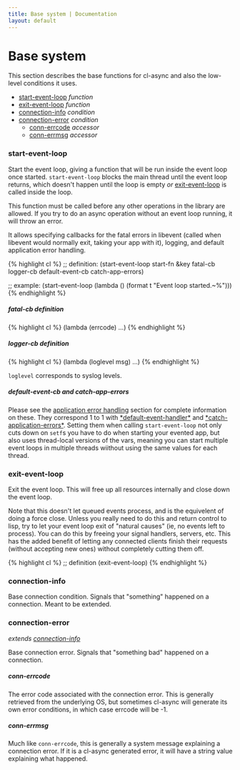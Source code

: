 ```yaml
---
title: Base system | Documentation
layout: default
---
```


<a id="base-system"></a>
Base system
===========
This section describes the base functions for cl-async and also the low-level
conditions it uses.

- [start-event-loop](#start-event-loop) _function_
- [exit-event-loop](#exit-event-loop) _function_
- [connection-info](#connection-info) _condition_
- [connection-error](#connection-error) _condition_
  - [conn-errcode](#conn-errcode) _accessor_
  - [conn-errmsg](#conn-errmsg) _accessor_

<a id="start-event-loop"></a>
### start-event-loop
Start the event loop, giving a function that will be run inside the event loop
once started. `start-event-loop` blocks the main thread until the event loop
returns, which doesn't happen until the loop is empty *or*
[exit-event-loop](#exit-event-loop) is called inside the loop.

This function must be called before any other operations in the library are
allowed. If you try to do an async operation without an event loop running, it
will throw an error.

It allows specifying callbacks for the fatal errors in libevent (called when
libevent would normally exit, taking your app with it), logging, and default
application error handling.

{% highlight cl %}
;; definition:
(start-event-loop start-fn &key fatal-cb logger-cb default-event-cb catch-app-errors)

;; example:
(start-event-loop (lambda () (format t "Event loop started.~%")))
{% endhighlight %}

<a id="fatal-cb-definition"></a>
##### fatal-cb definition

{% highlight cl %}
(lambda (errcode) ...)
{% endhighlight %}

<a id="logger-cb-definition"></a>
##### logger-cb definition

{% highlight cl %}
(lambda (loglevel msg) ...)
{% endhighlight %}

`loglevel` corresponds to syslog levels.

<a id="default-event-cb"></a>
##### default-event-cb and catch-app-errors
Please see the [application error handling](#application-error-handling) section
for complete information on these. They correspond 1 to 1 with
[\*default-event-handler\*](#default-event-handler) and
[\*catch-application-errors\*](#catch-application-errors). Setting them when
calling `start-event-loop` not only cuts down on `setf`s you have to do when
starting your evented app, but also uses thread-local versions of the vars,
meaning you can start multiple event loops in multiple threads wiithout using
the same values for each thread.

<a id="exit-event-loop"></a>
### exit-event-loop
Exit the event loop. This will free up all resources internally and close down
the event loop.

Note that this doesn't let queued events process, and is the equivelent of
doing a force close. Unless you really need to do this and return control to
lisp, try to let your event loop exit of "natural causes" (ie, no events left to
process). You can do this by freeing your signal handlers, servers, etc. This
has the added benefit of letting any connected clients finish their requests
(without accepting new ones) without completely cutting them off.

{% highlight cl %}
;; definition
(exit-event-loop)
{% endhighlight %}

<a id="connection-info"></a>
### connection-info
Base connection condition. Signals that "something" happened on a connection.
Meant to be extended.

<a id="connection-error"></a>
### connection-error
_extends [connection-info](#connection-info)_

Base connection error. Signals that "something bad" happened on a connection.

<a id="conn-errcode"></a>
##### conn-errcode
The error code associated with the connection error. This is generally retrieved
from the underlying OS, but sometimes cl-async will generate its own error
conditions, in which case errcode will be -1.

<a id="conn-errmsg"></a>
##### conn-errmsg
Much like `conn-errcode`, this is generally a system message explaining a
connection error. If it is a cl-async generated error, it will have a string
value explaining what happened.

